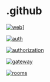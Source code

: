 # .github
[![web](https://github.com/Mindspace-Fontys/mindspaces/actions/workflows/web.yml/badge.svg)](https://github.com/Mindspace-Fontys/mindspaces/actions/workflows/web.yml)]

[![auth](https://github.com/Mindspace-Fontys/mindspaces/actions/workflows/auth.yaml/badge.svg)](https://github.com/Mindspace-Fontys/mindspaces/actions/workflows/auth.yaml)

[![authorization](https://github.com/Mindspace-Fontys/mindspaces/actions/workflows/authorization.yaml/badge.svg)](https://github.com/Mindspace-Fontys/mindspaces/actions/workflows/authorization.yaml)

[![gateway](https://github.com/Mindspace-Fontys/mindspaces/actions/workflows/gateway.yaml/badge.svg)](https://github.com/Mindspace-Fontys/mindspaces/actions/workflows/gateway.yaml)

[![rooms](https://github.com/Mindspace-Fontys/mindspaces/actions/workflows/rooms.yaml/badge.svg)](https://github.com/Mindspace-Fontys/mindspaces/actions/workflows/rooms.yaml)

